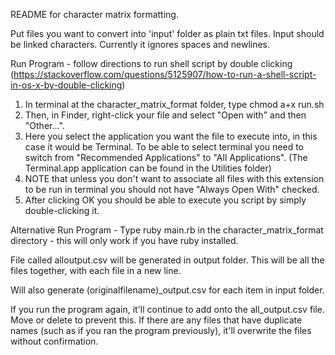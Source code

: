 README for character matrix formatting.

Put files you want to convert into 'input' folder as plain txt files. Input should be linked characters. Currently it ignores spaces and newlines.

Run Program - follow directions to run shell script by double clicking (https://stackoverflow.com/questions/5125907/how-to-run-a-shell-script-in-os-x-by-double-clicking)
1. In terminal at the character_matrix_format folder, type chmod a+x run.sh
2. Then, in Finder, right-click your file and select "Open with" and then "Other...".
3. Here you select the application you want the file to execute into, in this case it would be Terminal. To be able to select terminal you need to switch from "Recommended Applications" to "All Applications". (The Terminal.app application can be found in the Utilities folder)
4. NOTE that unless you don't want to associate all files with this extension to be run in terminal you should not have "Always Open With" checked.
5. After clicking OK you should be able to execute you script by simply double-clicking it.

Alternative Run Program - Type ruby main.rb in the character_matrix_format directory - this will only work if you have ruby installed.

File called alloutput.csv will be generated in output folder. This will be all the files together, with each file in a new line.

Will also generate (originalfilename)_output.csv for each item in input folder.

If you run the program again, it'll continue to add onto the all_output.csv file. Move or delete to prevent this.
If there are any files that have duplicate names (such as if you ran the program previously), it'll overwrite the files without confirmation.